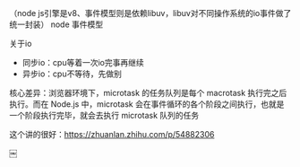 （node js引擎是v8、事件模型则是依赖libuv，libuv对不同操作系统的io事件做了统一封装）
node 事件模型

关于io
- 同步io：cpu等着一次io完事再继续
- 异步io：cpu不等待，先做别

核心差异：浏览器环境下，microtask 的任务队列是每个 macrotask 执行完之后执行。而在 Node.js 中，microtask 会在事件循环的各个阶段之间执行，也就是一个阶段执行完毕，就会去执行 microtask 队列的任务


这个讲的很好：https://zhuanlan.zhihu.com/p/54882306

￼
